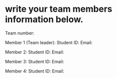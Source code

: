 # write your team members information below.

Team number: 

Member 1 (Team leader):
Student ID:
Email:


Member 2:
Student ID:
Email:

Member 3:
Student ID:
Email:


Member 4:
Student ID:
Email:

